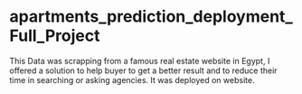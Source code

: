 # apartments_prediction_deployment_Full_Project
This Data was scrapping from a famous real estate website in Egypt, I offered a solution to help buyer to get a better result and to reduce their time in searching or asking agencies. It was deployed on website.
